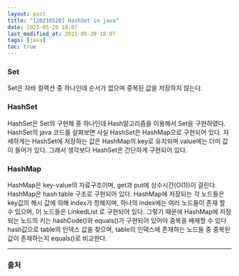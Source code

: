 ```yaml
---
layout: post
title: "[20210520] HashSet in java"
date: 2021-05-20 18:07
last_modified_at: 2021-05-20 18:07
tags: [java]
toc: true
---
```


### Set

Set은 자바 컬렉션 중 하나인데 순서가 없으며 중복된 값을 저장하지 않는다.

### HashSet

HashSet은 Set의 구현체 중 하나인데 Hash알고리즘을 이용해서 Set을 구현하였다.  
HashSet의 java 코드를 살펴보면 사실 HashSet은 HashMap으로 구현되어 있다. 자세하게는 HashSet에 저장하는 값은 HashMap의 key로 유지되며 value에는 더미 값이 들어가 있다. 그래서 생각보다 HashSet은 간단하게 구현되어 있다.

### HashMap

HashMap은 key-value의 자료구조이며, get과 put에 상수시간(O(1))이 걸린다. HashMap은 hash table 구조로 구현되어 있다. HashMap에 저장되는 각 노드들은 key값의 해시 값에 의해 index가 정해지며, 하나의 index에는 여러 노드들이 존재 할 수 있으며, 이 노드들은 LinkedList 로 구현되어 있다. 그렇기 때문에 HashMap에 저장되는 노드의 키는 hashCode()와 equals()가 구현되어 있어야 중복을 배제할 수 있다. hash값으로 table의 인덱스 값을 찾으며, table의 인덱스에 존재하는 노드들 중 중복된 값이 존재하는지 equals()로 비교한다.

---

### 출처
